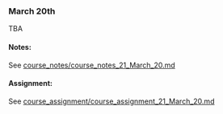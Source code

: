 ### March 20th

TBA
    

#### Notes:
    

See [course_notes/course_notes_21_March_20.md](https://github.com/natenolting/BUAD-3283-E-Commerce-Web-Development/blob/spring2018/course_notes/course_notes_21_March_20.md)
    

#### Assignment:
    

See [course_assignment/course_assignment_21_March_20.md](https://github.com/natenolting/BUAD-3283-E-Commerce-Web-Development/blob/spring2018/course_assignment/course_assignment_21_March_20.md)
